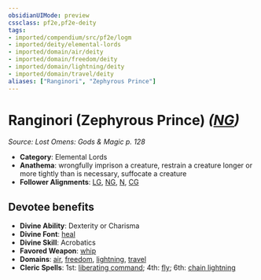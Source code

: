 ```yaml
---
obsidianUIMode: preview
cssclass: pf2e,pf2e-deity
tags:
- imported/compendium/src/pf2e/logm
- imported/deity/elemental-lords
- imported/domain/air/deity
- imported/domain/freedom/deity
- imported/domain/lightning/deity
- imported/domain/travel/deity
aliases: ["Ranginori", "Zephyrous Prince"]
---
```

# Ranginori (Zephyrous Prince) *([NG](neutral-good-b1.md))*  
*Source: Lost Omens: Gods & Magic p. 128*  

- **Category**: Elemental Lords
- **Anathema**: wrongfully imprison a creature, restrain a creature longer or more tightly than is necessary, suffocate a creature
- **Follower Alignments**: [LG](lawful-goo-b1.md), [NG](neutral-good-b1.md), [N](neutral-b1.md), [CG](chaotic-good-b1.md)

## Devotee benefits

- **Divine Ability**: Dexterity or Charisma
- **Divine Font**: [heal](../../spells/heal.md)
- **Divine Skill**: Acrobatics
- **Favored Weapon**: [whip](../../equipment/items/whip.md)
- **Domains**: [air](../domains.md#Air), [freedom](../domains.md#Freedom), [lightning](../domains.md#Lightning), [travel](../domains.md#Travel)
- **Cleric Spells**: 1st: [liberating command](../../spells/liberating-command-logm.md); 4th: [fly](../../spells/fly.md); 6th: [chain lightning](../../spells/chain-lightning.md)